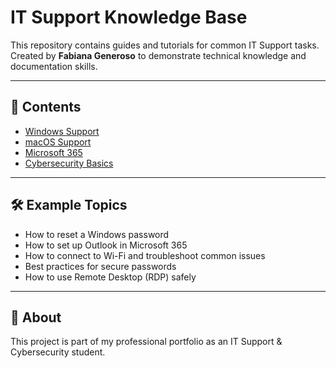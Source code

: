 
# IT Support Knowledge Base

This repository contains guides and tutorials for common IT Support tasks.  
Created by **Fabiana Generoso** to demonstrate technical knowledge and documentation skills.

---

## 📂 Contents
- [Windows Support](guides/windows.md)
- [macOS Support](guides/macos.md)
- [Microsoft 365](guides/microsoft365.md)
- [Cybersecurity Basics](guides/cybersecurity.md)

---

## 🛠️ Example Topics
- How to reset a Windows password
- How to set up Outlook in Microsoft 365
- How to connect to Wi-Fi and troubleshoot common issues
- Best practices for secure passwords
- How to use Remote Desktop (RDP) safely

---

## 📌 About
This project is part of my professional portfolio as an IT Support & Cybersecurity student.
